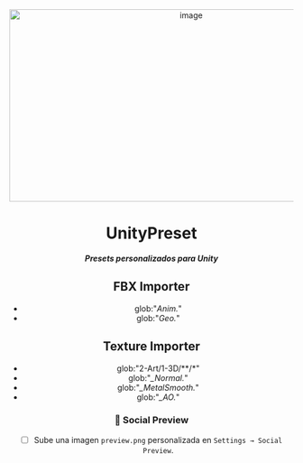 <header>

<img width="629" height="341" alt="image" src="https://github.com/user-attachments/assets/e3a901db-12f2-4c94-a371-15b7757a7203" />

# **UnityPreset**

_**Presets personalizados para Unity**_

## FBX Importer
- glob:"*Anim.*"
- glob:"*Geo.*"

## Texture Importer
- glob:"2-Art/1-3D/**/*"
- glob:"*_Normal.*"
- glob:"*_MetalSmooth.*"
- glob:"*_AO.*"

### 📸 Social Preview
- [ ] Sube una imagen `preview.png` personalizada en `Settings → Social Preview`.

</footer>
